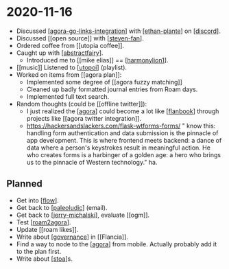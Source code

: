 # 2020-11-16

- Discussed [[agora-go-links-integration]] with [[ethan-plante]] on [[discord]].
- Discussed [[open source]] with [[steven-fan]].
- Ordered coffee from [[utopia coffee]].
- Caught up with [[abstractfairy]].
  - Introduced me to [[mike elias]] == [[harmonylion1]].
- [[music]] Listened to [[utopoi]] (playlist).
- Worked on items from [[agora plan]]:
  - Implemented some degree of [[agora fuzzy matching]]
  - Cleaned up badly formatted journal entries from Roam days.
  - Implemented full text search.
- Random thoughts (could be [[offline twitter]]):
  - I just realized the [[agora]] could become a lot like [[flanbook]] through projects like [[agora twitter integration]].
  - https://hackersandslackers.com/flask-wtforms-forms/ " know this: handling form authentication and data submission is the pinnacle of app development. This is where frontend meets backend: a dance of data where a person's keystrokes result in meaningful action. He who creates forms is a harbinger of a golden age: a hero who brings us to the pinnacle of Western technology." ha.

## Planned
- Get into [[flow]].
- Get back to [[paleoludic]] (email).
- Get back to [[jerry-michalski]], evaluate [[ogm]].
- Test [[roam2agora]].
- Update [[roam likes]].
- Write about [[governance]] in [[Flancia]].
- Find a way to node to the [[agora]] from mobile. Actually probably add it to the plan first.
- Write about [[stoa]]s.

[//begin]: # "Autogenerated link references for markdown compatibility"
[agora-go-links-integration]: ../agora-go-links-integration "Agora Go Links Integration"
[ethan-plante]: ../ethan-plante "Ethan Plante"
[discord]: ../discord "Discord"
[steven-fan]: ../steven-fan "Steven Fan"
[abstractfairy]: ../abstractfairy "AbstractFairy"
[harmonylion1]: ../harmonylion1 "Harmonylion1"
[utopoi]: ../utopoi "Utopoi"
[agora]: ../agora "Agora"
[flanbook]: ../flanbook "Flanbook"
[flow]: ../flow "Flow"
[paleoludic]: ../paleoludic "Paleoludic"
[jerry-michalski]: ../jerry-michalski "Jerry Michalski"
[roam2agora]: ../roam2agora "Roam2agora"
[governance]: ../governance "Governance"
[stoa]: ../stoa "Stoa"
[//end]: # "Autogenerated link references"